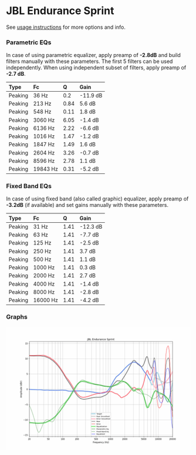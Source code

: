 # JBL Endurance Sprint
See [usage instructions](https://github.com/jaakkopasanen/AutoEq#usage) for more options and info.

### Parametric EQs
In case of using parametric equalizer, apply preamp of **-2.8dB** and build filters manually
with these parameters. The first 5 filters can be used independently.
When using independent subset of filters, apply preamp of **-2.7 dB**.

| Type    | Fc       |    Q | Gain     |
|:--------|:---------|:-----|:---------|
| Peaking | 36 Hz    | 0.2  | -11.9 dB |
| Peaking | 213 Hz   | 0.84 | 5.6 dB   |
| Peaking | 548 Hz   | 0.11 | 1.8 dB   |
| Peaking | 3060 Hz  | 6.05 | -1.4 dB  |
| Peaking | 6136 Hz  | 2.22 | -6.6 dB  |
| Peaking | 1016 Hz  | 1.47 | -1.2 dB  |
| Peaking | 1847 Hz  | 1.49 | 1.6 dB   |
| Peaking | 2604 Hz  | 3.26 | -0.7 dB  |
| Peaking | 8596 Hz  | 2.78 | 1.1 dB   |
| Peaking | 19843 Hz | 0.31 | -5.2 dB  |

### Fixed Band EQs
In case of using fixed band (also called graphic) equalizer, apply preamp of **-3.2dB**
(if available) and set gains manually with these parameters.

| Type    | Fc       |    Q | Gain     |
|:--------|:---------|:-----|:---------|
| Peaking | 31 Hz    | 1.41 | -12.3 dB |
| Peaking | 63 Hz    | 1.41 | -7.7 dB  |
| Peaking | 125 Hz   | 1.41 | -2.5 dB  |
| Peaking | 250 Hz   | 1.41 | 3.7 dB   |
| Peaking | 500 Hz   | 1.41 | 1.1 dB   |
| Peaking | 1000 Hz  | 1.41 | 0.3 dB   |
| Peaking | 2000 Hz  | 1.41 | 2.7 dB   |
| Peaking | 4000 Hz  | 1.41 | -1.4 dB  |
| Peaking | 8000 Hz  | 1.41 | -2.8 dB  |
| Peaking | 16000 Hz | 1.41 | -4.2 dB  |

### Graphs
![](./JBL%20Endurance%20Sprint.png)